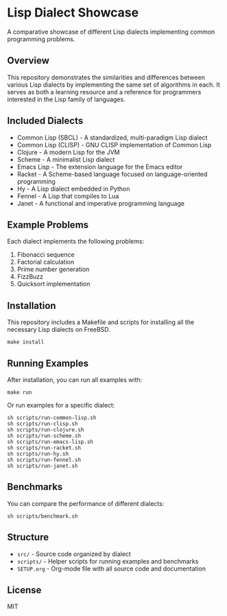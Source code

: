 # Lisp Dialect Showcase

A comparative showcase of different Lisp dialects implementing common programming problems.

## Overview

This repository demonstrates the similarities and differences between various Lisp dialects by implementing the same set of algorithms in each. It serves as both a learning resource and a reference for programmers interested in the Lisp family of languages.

## Included Dialects

- Common Lisp (SBCL) - A standardized, multi-paradigm Lisp dialect
- Common Lisp (CLISP) - GNU CLISP implementation of Common Lisp
- Clojure - A modern Lisp for the JVM
- Scheme - A minimalist Lisp dialect
- Emacs Lisp - The extension language for the Emacs editor
- Racket - A Scheme-based language focused on language-oriented programming
- Hy - A Lisp dialect embedded in Python
- Fennel - A Lisp that compiles to Lua
- Janet - A functional and imperative programming language

## Example Problems

Each dialect implements the following problems:

1. Fibonacci sequence
2. Factorial calculation
3. Prime number generation
4. FizzBuzz
5. Quicksort implementation

## Installation

This repository includes a Makefile and scripts for installing all the necessary Lisp dialects on FreeBSD.

```
make install
```

## Running Examples

After installation, you can run all examples with:

```
make run
```

Or run examples for a specific dialect:

```
sh scripts/run-common-lisp.sh
sh scripts/run-clisp.sh
sh scripts/run-clojure.sh
sh scripts/run-scheme.sh
sh scripts/run-emacs-lisp.sh
sh scripts/run-racket.sh
sh scripts/run-hy.sh
sh scripts/run-fennel.sh
sh scripts/run-janet.sh
```

## Benchmarks

You can compare the performance of different dialects:

```
sh scripts/benchmark.sh
```

## Structure

- `src/` - Source code organized by dialect
- `scripts/` - Helper scripts for running examples and benchmarks
- `SETUP.org` - Org-mode file with all source code and documentation

## License

MIT
